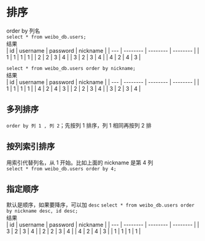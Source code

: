 # 排序

order by 列名  
`select * from weibo_db.users;`  
结果  
| id | username | password | nickname |
| --- | -------- | -------- | -------- |
| 1 | 1 | 1 | 1 |
| 2 | 2 | 3 | 4 |
| 3 | 2 | 3 | 4 |
| 4 | 2 | 4 | 3 |

`select * from weibo_db.users order by nickname;`  
结果  
| id | username | password | nickname |
| --- | -------- | -------- | -------- |
| 1 | 1 | 1 | 1 |
| 4 | 2 | 4 | 3 |
| 2 | 2 | 3 | 4 |
| 3 | 2 | 3 | 4 |

## 多列排序

`order by 列 1 , 列 2`；先按列 1 排序，列 1 相同再按列 2 排

## 按列索引排序

用索引代替列名，从 1 开始。比如上面的 nickname 是第 4 列  
`select * from weibo_db.users order by 4;`

## 指定顺序

默认是顺序，如果要降序，可以加 `desc`
`select * from weibo_db.users order by nickname desc, id desc;`  
结果  
| id | username | password | nickname |
| --- | -------- | -------- | -------- |
| 3 | 2 | 3 | 4 |
| 2 | 2 | 3 | 4 |
| 4 | 2 | 4 | 3 |
| 1 | 1 | 1 | 1 |
